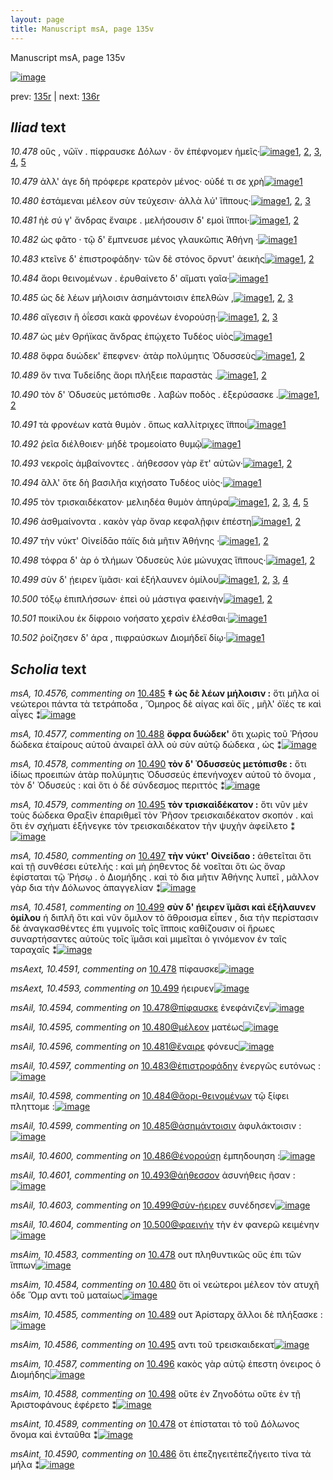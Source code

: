 ```yaml
---
layout: page
title: Manuscript msA, page 135v
---
```


Manuscript msA, page 135v

[![image](http://www.homermultitext.org/iipsrv?OBJ=IIP,1.0&FIF=/project/homer/pyramidal/deepzoom/hmt/vaimg/2017a/VA135VN_0637.tif&WID=100&CVT=JPEG)](http://www.homermultitext.org/ict2/?urn=urn:cite2:hmt:vaimg.2017a:VA135VN_0637)

prev:  [135r](../135r/) | next:  [136r](../136r/)

## *Iliad* text

*10.478* <a id="10.478"/> οὓς , νῶϊν . πίφραυσκε Δόλων · ὃν ἐπέφνομεν ἡμεῖς·[![image](http://www.homermultitext.org/iipsrv?OBJ=IIP,1.0&FIF=/project/homer/pyramidal/deepzoom/hmt/vaimg/2017a/VA135VN_0637.tif&RGN=0.4745,0.2239,0.4424,0.024&WID=1000&CVT=JPEG)](http://www.homermultitext.org/ict2/?urn=urn:cite2:hmt:vaimg.2017a:VA135VN_0637@0.4745,0.2239,0.4424,0.024)[1](#msAim_10.4583), [2](#msAil_10.4594), [3](#msA_10.1), [4](#msAint_10.4589), [5](#msAext_10.4591)

*10.479* <a id="10.479"/> ἀλλ' άγε δὴ πρόφερε κρατερὸν μένος· οὐδέ τι σε χρὴ[![image](http://www.homermultitext.org/iipsrv?OBJ=IIP,1.0&FIF=/project/homer/pyramidal/deepzoom/hmt/vaimg/2017a/VA135VN_0637.tif&RGN=0.4755,0.2404,0.4344,0.027&WID=1000&CVT=JPEG)](http://www.homermultitext.org/ict2/?urn=urn:cite2:hmt:vaimg.2017a:VA135VN_0637@0.4755,0.2404,0.4344,0.027)[1](#msA_10.1)

*10.480* <a id="10.480"/> ἑστάμεναι μέλεον σὺν τεύχεσιν· ἀλλὰ λύ' ἵ̈ππους·[![image](http://www.homermultitext.org/iipsrv?OBJ=IIP,1.0&FIF=/project/homer/pyramidal/deepzoom/hmt/vaimg/2017a/VA135VN_0637.tif&RGN=0.4745,0.2592,0.4214,0.0263&WID=1000&CVT=JPEG)](http://www.homermultitext.org/ict2/?urn=urn:cite2:hmt:vaimg.2017a:VA135VN_0637@0.4745,0.2592,0.4214,0.0263)[1](#msAil_10.4595), [2](#msAim_10.4584), [3](#msA_10.1)

*10.481* <a id="10.481"/> ἠὲ σύ γ' ἄνδρας ἔναιρε . μελήσουσιν δ' εμοὶ ἵπποι·[![image](http://www.homermultitext.org/iipsrv?OBJ=IIP,1.0&FIF=/project/homer/pyramidal/deepzoom/hmt/vaimg/2017a/VA135VN_0637.tif&RGN=0.4765,0.2787,0.4214,0.0263&WID=1000&CVT=JPEG)](http://www.homermultitext.org/ict2/?urn=urn:cite2:hmt:vaimg.2017a:VA135VN_0637@0.4765,0.2787,0.4214,0.0263)[1](#msA_10.1), [2](#msAil_10.4596)

*10.482* <a id="10.482"/> ὡς φᾶτο · τῷ δ' ἔμπνευσε μένος γλαυκῶπις Ἀθήνη ·[![image](http://www.homermultitext.org/iipsrv?OBJ=IIP,1.0&FIF=/project/homer/pyramidal/deepzoom/hmt/vaimg/2017a/VA135VN_0637.tif&RGN=0.4795,0.2968,0.4384,0.0263&WID=1000&CVT=JPEG)](http://www.homermultitext.org/ict2/?urn=urn:cite2:hmt:vaimg.2017a:VA135VN_0637@0.4795,0.2968,0.4384,0.0263)[1](#msA_10.1)

*10.483* <a id="10.483"/> κτεῖνε δ' ἐπιστροφάδην· τῶν δὲ στόνος ὄρνυτ' ἀεικὴς[![image](http://www.homermultitext.org/iipsrv?OBJ=IIP,1.0&FIF=/project/homer/pyramidal/deepzoom/hmt/vaimg/2017a/VA135VN_0637.tif&RGN=0.4775,0.3156,0.4384,0.0263&WID=1000&CVT=JPEG)](http://www.homermultitext.org/ict2/?urn=urn:cite2:hmt:vaimg.2017a:VA135VN_0637@0.4775,0.3156,0.4384,0.0263)[1](#msAil_10.4597), [2](#msA_10.1)

*10.484* <a id="10.484"/> ἄορι θεινομένων . ἐρυθαίνετο δ' αἵματι γαῖα·[![image](http://www.homermultitext.org/iipsrv?OBJ=IIP,1.0&FIF=/project/homer/pyramidal/deepzoom/hmt/vaimg/2017a/VA135VN_0637.tif&RGN=0.4755,0.3343,0.4094,0.0263&WID=1000&CVT=JPEG)](http://www.homermultitext.org/ict2/?urn=urn:cite2:hmt:vaimg.2017a:VA135VN_0637@0.4755,0.3343,0.4094,0.0263)[1](#msA_10.1)

*10.485* <a id="10.485"/> ὡς δὲ λέων μήλοισιν ἀσημάντοισιν ἐπελθὼν ,[![image](http://www.homermultitext.org/iipsrv?OBJ=IIP,1.0&FIF=/project/homer/pyramidal/deepzoom/hmt/vaimg/2017a/VA135VN_0637.tif&RGN=0.4735,0.3516,0.4114,0.0263&WID=1000&CVT=JPEG)](http://www.homermultitext.org/ict2/?urn=urn:cite2:hmt:vaimg.2017a:VA135VN_0637@0.4735,0.3516,0.4114,0.0263)[1](#msAil_10.4599), [2](#msA_10.1), [3](#msA_10.4576)

*10.486* <a id="10.486"/> αἴγεσιν ἢ ὀΐεσσι κακὰ φρονέων ἐνορούσῃ·[![image](http://www.homermultitext.org/iipsrv?OBJ=IIP,1.0&FIF=/project/homer/pyramidal/deepzoom/hmt/vaimg/2017a/VA135VN_0637.tif&RGN=0.4765,0.3711,0.3794,0.0263&WID=1000&CVT=JPEG)](http://www.homermultitext.org/ict2/?urn=urn:cite2:hmt:vaimg.2017a:VA135VN_0637@0.4765,0.3711,0.3794,0.0263)[1](#msAint_10.4590), [2](#msAil_10.4600), [3](#msA_10.1)

*10.487* <a id="10.487"/> ὡς μὲν Θρήϊκας ἄνδρας ἐπῴχετο Τυδέος υἱὸς[![image](http://www.homermultitext.org/iipsrv?OBJ=IIP,1.0&FIF=/project/homer/pyramidal/deepzoom/hmt/vaimg/2017a/VA135VN_0637.tif&RGN=0.4795,0.3914,0.4114,0.0263&WID=1000&CVT=JPEG)](http://www.homermultitext.org/ict2/?urn=urn:cite2:hmt:vaimg.2017a:VA135VN_0637@0.4795,0.3914,0.4114,0.0263)[1](#msA_10.1)

*10.488* <a id="10.488"/> ὄφρα δυώδεκ' ἔπεφνεν· ἀτὰρ πολύμητις Ὀδυσσεὺς[![image](http://www.homermultitext.org/iipsrv?OBJ=IIP,1.0&FIF=/project/homer/pyramidal/deepzoom/hmt/vaimg/2017a/VA135VN_0637.tif&RGN=0.4795,0.4095,0.4234,0.0263&WID=1000&CVT=JPEG)](http://www.homermultitext.org/ict2/?urn=urn:cite2:hmt:vaimg.2017a:VA135VN_0637@0.4795,0.4095,0.4234,0.0263)[1](#msA_10.4577), [2](#msA_10.1)

*10.489* <a id="10.489"/> ὅν τινα Τυδείδης ἄορι πλήξειε παραστὰς .[![image](http://www.homermultitext.org/iipsrv?OBJ=IIP,1.0&FIF=/project/homer/pyramidal/deepzoom/hmt/vaimg/2017a/VA135VN_0637.tif&RGN=0.4795,0.432,0.3814,0.0195&WID=1000&CVT=JPEG)](http://www.homermultitext.org/ict2/?urn=urn:cite2:hmt:vaimg.2017a:VA135VN_0637@0.4795,0.432,0.3814,0.0195)[1](#msAim_10.4585), [2](#msA_10.1)

*10.490* <a id="10.490"/> τὸν δ' Ὀδυσεὺς μετόπισθε . λαβὼν ποδὸς . ἐξερύσασκε .[![image](http://www.homermultitext.org/iipsrv?OBJ=IIP,1.0&FIF=/project/homer/pyramidal/deepzoom/hmt/vaimg/2017a/VA135VN_0637.tif&RGN=0.4775,0.4478,0.4334,0.0233&WID=1000&CVT=JPEG)](http://www.homermultitext.org/ict2/?urn=urn:cite2:hmt:vaimg.2017a:VA135VN_0637@0.4775,0.4478,0.4334,0.0233)[1](#msA_10.4578), [2](#msA_10.1)

*10.491* <a id="10.491"/> τὰ φρονέων κατὰ θυμὸν . ὅπως καλλίτριχες ἵ̈πποι[![image](http://www.homermultitext.org/iipsrv?OBJ=IIP,1.0&FIF=/project/homer/pyramidal/deepzoom/hmt/vaimg/2017a/VA135VN_0637.tif&RGN=0.4745,0.4666,0.4244,0.0233&WID=1000&CVT=JPEG)](http://www.homermultitext.org/ict2/?urn=urn:cite2:hmt:vaimg.2017a:VA135VN_0637@0.4745,0.4666,0.4244,0.0233)[1](#msA_10.1)

*10.492* <a id="10.492"/> ῥεῖα διέλθοιεν· μὴδὲ τρομεοίατο θυμῷ[![image](http://www.homermultitext.org/iipsrv?OBJ=IIP,1.0&FIF=/project/homer/pyramidal/deepzoom/hmt/vaimg/2017a/VA135VN_0637.tif&RGN=0.4755,0.4876,0.3714,0.0233&WID=1000&CVT=JPEG)](http://www.homermultitext.org/ict2/?urn=urn:cite2:hmt:vaimg.2017a:VA135VN_0637@0.4755,0.4876,0.3714,0.0233)[1](#msA_10.1)

*10.493* <a id="10.493"/> νεκροῖς ἀμβαίνοντες . ἀήθεσσον γὰρ ἔτ' αὐτῶν·[![image](http://www.homermultitext.org/iipsrv?OBJ=IIP,1.0&FIF=/project/homer/pyramidal/deepzoom/hmt/vaimg/2017a/VA135VN_0637.tif&RGN=0.4765,0.5049,0.4184,0.0233&WID=1000&CVT=JPEG)](http://www.homermultitext.org/ict2/?urn=urn:cite2:hmt:vaimg.2017a:VA135VN_0637@0.4765,0.5049,0.4184,0.0233)[1](#msAil_10.4601), [2](#msA_10.1)

*10.494* <a id="10.494"/> ἂλλ' ὅτε δὴ βασιλῆα κιχήσατο Τυδέος υἱὸς·[![image](http://www.homermultitext.org/iipsrv?OBJ=IIP,1.0&FIF=/project/homer/pyramidal/deepzoom/hmt/vaimg/2017a/VA135VN_0637.tif&RGN=0.4705,0.5244,0.4184,0.0233&WID=1000&CVT=JPEG)](http://www.homermultitext.org/ict2/?urn=urn:cite2:hmt:vaimg.2017a:VA135VN_0637@0.4705,0.5244,0.4184,0.0233)[1](#msA_10.1)

*10.495* <a id="10.495"/> τὸν τρισκαιδέκατον· μελιηδέα θυμὸν ἀπηύρα[![image](http://www.homermultitext.org/iipsrv?OBJ=IIP,1.0&FIF=/project/homer/pyramidal/deepzoom/hmt/vaimg/2017a/VA135VN_0637.tif&RGN=0.4735,0.5424,0.4234,0.0233&WID=1000&CVT=JPEG)](http://www.homermultitext.org/ict2/?urn=urn:cite2:hmt:vaimg.2017a:VA135VN_0637@0.4735,0.5424,0.4234,0.0233)[1](#msA_10.4579), [2](#msA_10.1), [3](#msAext_10.4592), [4](#msAim_10.4586), [5](#msAil_10.4602)

*10.496* <a id="10.496"/> ἀσθμαίνοντα . κακὸν γὰρ ὄναρ κεφαλῇφιν ἐπέστη[![image](http://www.homermultitext.org/iipsrv?OBJ=IIP,1.0&FIF=/project/homer/pyramidal/deepzoom/hmt/vaimg/2017a/VA135VN_0637.tif&RGN=0.4755,0.5605,0.4334,0.0233&WID=1000&CVT=JPEG)](http://www.homermultitext.org/ict2/?urn=urn:cite2:hmt:vaimg.2017a:VA135VN_0637@0.4755,0.5605,0.4334,0.0233)[1](#msAim_10.4587), [2](#msA_10.1)

*10.497* <a id="10.497"/> τὴν νύκτ' Οἰνείδᾱο πάϊς διὰ μῆτιν Ἀθήνης ·[![image](http://www.homermultitext.org/iipsrv?OBJ=IIP,1.0&FIF=/project/homer/pyramidal/deepzoom/hmt/vaimg/2017a/VA135VN_0637.tif&RGN=0.4725,0.58,0.4094,0.0233&WID=1000&CVT=JPEG)](http://www.homermultitext.org/ict2/?urn=urn:cite2:hmt:vaimg.2017a:VA135VN_0637@0.4725,0.58,0.4094,0.0233)[1](#msA_10.4580), [2](#msA_10.1)

*10.498* <a id="10.498"/> τόφρα δ' ὰρ ὁ τλήμων Ὀδυσεὺς λύε μώνυχας ἵ̈ππους·[![image](http://www.homermultitext.org/iipsrv?OBJ=IIP,1.0&FIF=/project/homer/pyramidal/deepzoom/hmt/vaimg/2017a/VA135VN_0637.tif&RGN=0.4745,0.5988,0.4314,0.0233&WID=1000&CVT=JPEG)](http://www.homermultitext.org/ict2/?urn=urn:cite2:hmt:vaimg.2017a:VA135VN_0637@0.4745,0.5988,0.4314,0.0233)[1](#msAim_10.4588), [2](#msA_10.1)

*10.499* <a id="10.499"/> σὺν δ' ῄειρεν ϊμᾶσι· καὶ ἐξήλαυνεν ὁμίλου[![image](http://www.homermultitext.org/iipsrv?OBJ=IIP,1.0&FIF=/project/homer/pyramidal/deepzoom/hmt/vaimg/2017a/VA135VN_0637.tif&RGN=0.4755,0.6161,0.3974,0.0233&WID=1000&CVT=JPEG)](http://www.homermultitext.org/ict2/?urn=urn:cite2:hmt:vaimg.2017a:VA135VN_0637@0.4755,0.6161,0.3974,0.0233)[1](#msA_10.4581), [2](#msA_10.4582), [3](#msAext_10.4593), [4](#msA_10.1)

*10.500* <a id="10.500"/> τόξῳ ἐπιπλήσσων· ἐπεὶ οὐ μάστιγα φαεινὴν[![image](http://www.homermultitext.org/iipsrv?OBJ=IIP,1.0&FIF=/project/homer/pyramidal/deepzoom/hmt/vaimg/2017a/VA135VN_0637.tif&RGN=0.4755,0.6364,0.4034,0.0233&WID=1000&CVT=JPEG)](http://www.homermultitext.org/ict2/?urn=urn:cite2:hmt:vaimg.2017a:VA135VN_0637@0.4755,0.6364,0.4034,0.0233)[1](#msAil_10.4604), [2](#msA_10.1)

*10.501* <a id="10.501"/> ποικίλου ἐκ δίφροιο νοήσατο χερσὶν ἑλέσθαι·[![image](http://www.homermultitext.org/iipsrv?OBJ=IIP,1.0&FIF=/project/homer/pyramidal/deepzoom/hmt/vaimg/2017a/VA135VN_0637.tif&RGN=0.4765,0.6551,0.4034,0.0233&WID=1000&CVT=JPEG)](http://www.homermultitext.org/ict2/?urn=urn:cite2:hmt:vaimg.2017a:VA135VN_0637@0.4765,0.6551,0.4034,0.0233)[1](#msA_10.1)

*10.502* <a id="10.502"/> ῥοίζησεν δ' άρα , πιφραύσκων Διομήδεϊ δίῳ·[![image](http://www.homermultitext.org/iipsrv?OBJ=IIP,1.0&FIF=/project/homer/pyramidal/deepzoom/hmt/vaimg/2017a/VA135VN_0637.tif&RGN=0.4805,0.6747,0.4034,0.0233&WID=1000&CVT=JPEG)](http://www.homermultitext.org/ict2/?urn=urn:cite2:hmt:vaimg.2017a:VA135VN_0637@0.4805,0.6747,0.4034,0.0233)[1](#msA_10.1)

## *Scholia* text

*msA, 10.4576, commenting on* [10.485](#10.485)  <a id="msA_10.4576"/> **‡ ὡς δὲ λέων μήλοισιν :** ὅτι μῆλα οἱ νεώτεροι πάντα τὰ τετράποδα , Ὅμηρος δὲ αίγας καὶ ὄϊς , μῆλ' ὀϊές τε καὶ αἶγες ⁑[![image](http://www.homermultitext.org/iipsrv?OBJ=IIP,1.0&FIF=/project/homer/pyramidal/deepzoom/hmt/vaimg/2017a/VA135VN_0637.tif&RGN=0.2,0.3546,0.234,0.0496&WID=1000&CVT=JPEG)](http://www.homermultitext.org/ict2/?urn=urn:cite2:hmt:vaimg.2017a:VA135VN_0637@0.2,0.3546,0.234,0.0496)

*msA, 10.4577, commenting on* [10.488](#10.488)  <a id="msA_10.4577"/> **ὄφρα δυώδεκ'** ὅτι χωρὶς τοῦ Ῥήσου δώδεκα ἑταίρους αὐτοῦ ἀναιρεῖ ἀλλ οὐ σὺν αὐτῷ δώδεκα , ὡς ⁑[![image](http://www.homermultitext.org/iipsrv?OBJ=IIP,1.0&FIF=/project/homer/pyramidal/deepzoom/hmt/vaimg/2017a/VA135VN_0637.tif&RGN=0.202,0.3974,0.234,0.0368&WID=1000&CVT=JPEG)](http://www.homermultitext.org/ict2/?urn=urn:cite2:hmt:vaimg.2017a:VA135VN_0637@0.202,0.3974,0.234,0.0368)

*msA, 10.4578, commenting on* [10.490](#10.490)  <a id="msA_10.4578"/> **τὸν δ' Ὀδυσσεὺς μετόπισθε :** ὅτι ἰδίως προειπὼν ἀτὰρ πολύμητις Ὀδυσσεύς ἐπενήνοχεν αὐτοῦ τὸ ὄνομα , τὸν δ' Ὀδυσεύς : καὶ ὅτι ὁ δέ σύνδεσμος περιττός ⁑[![image](http://www.homermultitext.org/iipsrv?OBJ=IIP,1.0&FIF=/project/homer/pyramidal/deepzoom/hmt/vaimg/2017a/VA135VN_0637.tif&RGN=0.197,0.429,0.238,0.0518&WID=1000&CVT=JPEG)](http://www.homermultitext.org/ict2/?urn=urn:cite2:hmt:vaimg.2017a:VA135VN_0637@0.197,0.429,0.238,0.0518)

*msA, 10.4579, commenting on* [10.495](#10.495)  <a id="msA_10.4579"/> **τὸν τρισκαὶδέκατον :** ὅτι νῦν μὲν τοὺς δώδεκα Θραξὶν ἐπαριθμεῖ τὸν Ῥῆσον τρεισκαιδέκατον σκοπόν . καὶ ὅτι ἐν σχήματι ἐξήνεγκε τὸν τρεισκαιδέκατον τὴν ψυχὴν ἀφείλετο ⁑[![image](http://www.homermultitext.org/iipsrv?OBJ=IIP,1.0&FIF=/project/homer/pyramidal/deepzoom/hmt/vaimg/2017a/VA135VN_0637.tif&RGN=0.193,0.4748,0.238,0.0639&WID=1000&CVT=JPEG)](http://www.homermultitext.org/ict2/?urn=urn:cite2:hmt:vaimg.2017a:VA135VN_0637@0.193,0.4748,0.238,0.0639)

*msA, 10.4580, commenting on* [10.497](#10.497)  <a id="msA_10.4580"/> **τὴν νύκτ' Οἰνείδαο :** ἀθετεῖται ὅτι καὶ τῇ συνθέσει εὐτελής : καὶ μὴ ῥηθεντος δὲ νοεῖται ὅτι ὡς ὅναρ ἐφίσταται τῷ Ῥήσῳ . ὁ Διομήδης . καὶ τὸ δια μῆτιν Ἀθήνης λυπεῖ , μᾶλλον γὰρ δια τὴν Δόλωνος ἀπαγγελίαν ⁑[![image](http://www.homermultitext.org/iipsrv?OBJ=IIP,1.0&FIF=/project/homer/pyramidal/deepzoom/hmt/vaimg/2017a/VA135VN_0637.tif&RGN=0.195,0.5312,0.238,0.0744&WID=1000&CVT=JPEG)](http://www.homermultitext.org/ict2/?urn=urn:cite2:hmt:vaimg.2017a:VA135VN_0637@0.195,0.5312,0.238,0.0744)

*msA, 10.4581, commenting on* [10.499](#10.499)  <a id="msA_10.4581"/> **σὺν δ' ῄειρεν ϊμᾶσι καὶ ἐξήλαυνεν ὁμίλου** ἡ διπλῆ ὅτι καὶ νῦν ὅμιλον τὸ ἄθροισμα εἶπεν , δια τὴν περίστασιν δὲ ἀναγκασθέντες ἐπι γυμνοῖς τοῖς ἵπποις καθίζουσιν οἱ ἥρωες συναρτήσαντες αὐτοὺς τοῖς ϊμᾶσι καὶ μιμεῖται ὸ γινόμενον ἐν ταῖς ταραχαῖς ⁑[![image](http://www.homermultitext.org/iipsrv?OBJ=IIP,1.0&FIF=/project/homer/pyramidal/deepzoom/hmt/vaimg/2017a/VA135VN_0637.tif&RGN=0.202,0.5995,0.248,0.0781&WID=1000&CVT=JPEG)](http://www.homermultitext.org/ict2/?urn=urn:cite2:hmt:vaimg.2017a:VA135VN_0637@0.202,0.5995,0.248,0.0781)

*msAext, 10.4591, commenting on* [10.478](#10.478)  <a id="msAext_10.4591"/> πίφαυσκε[![image](http://www.homermultitext.org/iipsrv?OBJ=IIP,1.0&FIF=/project/homer/pyramidal/deepzoom/hmt/vaimg/2017a/VA135VN_0637.tif&RGN=0.132,0.2171,0.06,0.0255&WID=1000&CVT=JPEG)](http://www.homermultitext.org/ict2/?urn=urn:cite2:hmt:vaimg.2017a:VA135VN_0637@0.132,0.2171,0.06,0.0255)

*msAext, 10.4593, commenting on* [10.499](#10.499)  <a id="msAext_10.4593"/> ήειρυεν[![image](http://www.homermultitext.org/iipsrv?OBJ=IIP,1.0&FIF=/project/homer/pyramidal/deepzoom/hmt/vaimg/2017a/VA135VN_0637.tif&RGN=0.119,0.6251,0.079,0.0293&WID=1000&CVT=JPEG)](http://www.homermultitext.org/ict2/?urn=urn:cite2:hmt:vaimg.2017a:VA135VN_0637@0.119,0.6251,0.079,0.0293)

*msAil, 10.4594, commenting on* [10.478@πίφαυσκε](#10.478@πίφαυσκε)  <a id="msAil_10.4594"/> ἐνεφάνιζεν[![image](http://www.homermultitext.org/iipsrv?OBJ=IIP,1.0&FIF=/project/homer/pyramidal/deepzoom/hmt/vaimg/2017a/VA135VN_0637.tif&RGN=0.594,0.2171,0.069,0.0165&WID=1000&CVT=JPEG)](http://www.homermultitext.org/ict2/?urn=urn:cite2:hmt:vaimg.2017a:VA135VN_0637@0.594,0.2171,0.069,0.0165)

*msAil, 10.4595, commenting on* [10.480@μέλεον](#10.480@μέλεον)  <a id="msAil_10.4595"/> ματέως[![image](http://www.homermultitext.org/iipsrv?OBJ=IIP,1.0&FIF=/project/homer/pyramidal/deepzoom/hmt/vaimg/2017a/VA135VN_0637.tif&RGN=0.604,0.2547,0.051,0.0165&WID=1000&CVT=JPEG)](http://www.homermultitext.org/ict2/?urn=urn:cite2:hmt:vaimg.2017a:VA135VN_0637@0.604,0.2547,0.051,0.0165)

*msAil, 10.4596, commenting on* [10.481@ἔναιρε](#10.481@ἔναιρε)  <a id="msAil_10.4596"/> φόνευς[![image](http://www.homermultitext.org/iipsrv?OBJ=IIP,1.0&FIF=/project/homer/pyramidal/deepzoom/hmt/vaimg/2017a/VA135VN_0637.tif&RGN=0.631,0.2742,0.051,0.0165&WID=1000&CVT=JPEG)](http://www.homermultitext.org/ict2/?urn=urn:cite2:hmt:vaimg.2017a:VA135VN_0637@0.631,0.2742,0.051,0.0165)

*msAil, 10.4597, commenting on* [10.483@ἐπιστροφάδην](#10.483@ἐπιστροφάδην)  <a id="msAil_10.4597"/> ἐνεργῶς ευτόνως :[![image](http://www.homermultitext.org/iipsrv?OBJ=IIP,1.0&FIF=/project/homer/pyramidal/deepzoom/hmt/vaimg/2017a/VA135VN_0637.tif&RGN=0.599,0.3118,0.082,0.0165&WID=1000&CVT=JPEG)](http://www.homermultitext.org/ict2/?urn=urn:cite2:hmt:vaimg.2017a:VA135VN_0637@0.599,0.3118,0.082,0.0165)

*msAil, 10.4598, commenting on* [10.484@ἄορι-θεινομένων](#10.484@ἄορι-θεινομένων)  <a id="msAil_10.4598"/> τῷ ξίφει πληττομε :[![image](http://www.homermultitext.org/iipsrv?OBJ=IIP,1.0&FIF=/project/homer/pyramidal/deepzoom/hmt/vaimg/2017a/VA135VN_0637.tif&RGN=0.514,0.3298,0.102,0.0165&WID=1000&CVT=JPEG)](http://www.homermultitext.org/ict2/?urn=urn:cite2:hmt:vaimg.2017a:VA135VN_0637@0.514,0.3298,0.102,0.0165)

*msAil, 10.4599, commenting on* [10.485@ἀσημάντοισιν](#10.485@ἀσημάντοισιν)  <a id="msAil_10.4599"/> ἀφυλάκτοισιν :[![image](http://www.homermultitext.org/iipsrv?OBJ=IIP,1.0&FIF=/project/homer/pyramidal/deepzoom/hmt/vaimg/2017a/VA135VN_0637.tif&RGN=0.678,0.3509,0.081,0.0165&WID=1000&CVT=JPEG)](http://www.homermultitext.org/ict2/?urn=urn:cite2:hmt:vaimg.2017a:VA135VN_0637@0.678,0.3509,0.081,0.0165)

*msAil, 10.4600, commenting on* [10.486@ἐνορούσῃ](#10.486@ἐνορούσῃ)  <a id="msAil_10.4600"/> ἐμπηδουηση :[![image](http://www.homermultitext.org/iipsrv?OBJ=IIP,1.0&FIF=/project/homer/pyramidal/deepzoom/hmt/vaimg/2017a/VA135VN_0637.tif&RGN=0.764,0.3719,0.065,0.0165&WID=1000&CVT=JPEG)](http://www.homermultitext.org/ict2/?urn=urn:cite2:hmt:vaimg.2017a:VA135VN_0637@0.764,0.3719,0.065,0.0165)

*msAil, 10.4601, commenting on* [10.493@ἀήθεσσον](#10.493@ἀήθεσσον)  <a id="msAil_10.4601"/> ἀσυνήθεις ῆσαν :[![image](http://www.homermultitext.org/iipsrv?OBJ=IIP,1.0&FIF=/project/homer/pyramidal/deepzoom/hmt/vaimg/2017a/VA135VN_0637.tif&RGN=0.708,0.4996,0.074,0.0165&WID=1000&CVT=JPEG)](http://www.homermultitext.org/ict2/?urn=urn:cite2:hmt:vaimg.2017a:VA135VN_0637@0.708,0.4996,0.074,0.0165)

*msAil, 10.4603, commenting on* [10.499@σὺν-ήειρεν](#10.499@σὺν-ήειρεν)  <a id="msAil_10.4603"/> συνέδησεν[![image](http://www.homermultitext.org/iipsrv?OBJ=IIP,1.0&FIF=/project/homer/pyramidal/deepzoom/hmt/vaimg/2017a/VA135VN_0637.tif&RGN=0.549,0.6138,0.051,0.0165&WID=1000&CVT=JPEG)](http://www.homermultitext.org/ict2/?urn=urn:cite2:hmt:vaimg.2017a:VA135VN_0637@0.549,0.6138,0.051,0.0165)

*msAil, 10.4604, commenting on* [10.500@φαεινήν](#10.500@φαεινήν)  <a id="msAil_10.4604"/> τὴν ἐν φανερῶ κειμένην[![image](http://www.homermultitext.org/iipsrv?OBJ=IIP,1.0&FIF=/project/homer/pyramidal/deepzoom/hmt/vaimg/2017a/VA135VN_0637.tif&RGN=0.73,0.6326,0.111,0.0165&WID=1000&CVT=JPEG)](http://www.homermultitext.org/ict2/?urn=urn:cite2:hmt:vaimg.2017a:VA135VN_0637@0.73,0.6326,0.111,0.0165)

*msAim, 10.4583, commenting on* [10.478](#10.478)  <a id="msAim_10.4583"/> ουτ πληθυντικῶς οὕς ἐπι τῶν ἵππων[![image](http://www.homermultitext.org/iipsrv?OBJ=IIP,1.0&FIF=/project/homer/pyramidal/deepzoom/hmt/vaimg/2017a/VA135VN_0637.tif&RGN=0.403,0.2209,0.078,0.0255&WID=1000&CVT=JPEG)](http://www.homermultitext.org/ict2/?urn=urn:cite2:hmt:vaimg.2017a:VA135VN_0637@0.403,0.2209,0.078,0.0255)

*msAim, 10.4584, commenting on* [10.480](#10.480)  <a id="msAim_10.4584"/> ὅτι οἱ νεώτεροι μέλεον τὸν ατυχῆ ὁδε Ὅμρ αντι τοῦ ματαίως[![image](http://www.homermultitext.org/iipsrv?OBJ=IIP,1.0&FIF=/project/homer/pyramidal/deepzoom/hmt/vaimg/2017a/VA135VN_0637.tif&RGN=0.407,0.2585,0.078,0.0451&WID=1000&CVT=JPEG)](http://www.homermultitext.org/ict2/?urn=urn:cite2:hmt:vaimg.2017a:VA135VN_0637@0.407,0.2585,0.078,0.0451)

*msAim, 10.4585, commenting on* [10.489](#10.489)  <a id="msAim_10.4585"/> ουτ Ἀρίσταρχ ἄλλοι δὲ πλήξασκε :[![image](http://www.homermultitext.org/iipsrv?OBJ=IIP,1.0&FIF=/project/homer/pyramidal/deepzoom/hmt/vaimg/2017a/VA135VN_0637.tif&RGN=0.423,0.4313,0.057,0.0391&WID=1000&CVT=JPEG)](http://www.homermultitext.org/ict2/?urn=urn:cite2:hmt:vaimg.2017a:VA135VN_0637@0.423,0.4313,0.057,0.0391)

*msAim, 10.4586, commenting on* [10.495](#10.495)  <a id="msAim_10.4586"/> αντι τοῦ τρεισκαιδεκατ[![image](http://www.homermultitext.org/iipsrv?OBJ=IIP,1.0&FIF=/project/homer/pyramidal/deepzoom/hmt/vaimg/2017a/VA135VN_0637.tif&RGN=0.422,0.5447,0.057,0.0255&WID=1000&CVT=JPEG)](http://www.homermultitext.org/ict2/?urn=urn:cite2:hmt:vaimg.2017a:VA135VN_0637@0.422,0.5447,0.057,0.0255)

*msAim, 10.4587, commenting on* [10.496](#10.496)  <a id="msAim_10.4587"/> κακὸς γὰρ αὐτῷ ἐπεστη όνειρος ὁ Διομήδης[![image](http://www.homermultitext.org/iipsrv?OBJ=IIP,1.0&FIF=/project/homer/pyramidal/deepzoom/hmt/vaimg/2017a/VA135VN_0637.tif&RGN=0.427,0.5657,0.057,0.0398&WID=1000&CVT=JPEG)](http://www.homermultitext.org/ict2/?urn=urn:cite2:hmt:vaimg.2017a:VA135VN_0637@0.427,0.5657,0.057,0.0398)

*msAim, 10.4588, commenting on* [10.498](#10.498)  <a id="msAim_10.4588"/> οὔτε ἐν Ζηνοδότω οὔτε ἐν τῇ Ἀριστοφάνους ἐφέρετο ⁑[![image](http://www.homermultitext.org/iipsrv?OBJ=IIP,1.0&FIF=/project/homer/pyramidal/deepzoom/hmt/vaimg/2017a/VA135VN_0637.tif&RGN=0.438,0.5988,0.049,0.0646&WID=1000&CVT=JPEG)](http://www.homermultitext.org/ict2/?urn=urn:cite2:hmt:vaimg.2017a:VA135VN_0637@0.438,0.5988,0.049,0.0646)

*msAint, 10.4589, commenting on* [10.478](#10.478)  <a id="msAint_10.4589"/> οτ ἐπίσταται τὸ τοῦ Δόλωνος ὄνομα καὶ ἐνταῦθα ⁑[![image](http://www.homermultitext.org/iipsrv?OBJ=IIP,1.0&FIF=/project/homer/pyramidal/deepzoom/hmt/vaimg/2017a/VA135VN_0637.tif&RGN=0.828,0.2059,0.064,0.0255&WID=1000&CVT=JPEG)](http://www.homermultitext.org/ict2/?urn=urn:cite2:hmt:vaimg.2017a:VA135VN_0637@0.828,0.2059,0.064,0.0255)

*msAint, 10.4590, commenting on* [10.486](#10.486)  <a id="msAint_10.4590"/> ὅτι ἐπεζηγειτἐπεζήγειτο τίνα τὰ μήλα ⁑[![image](http://www.homermultitext.org/iipsrv?OBJ=IIP,1.0&FIF=/project/homer/pyramidal/deepzoom/hmt/vaimg/2017a/VA135VN_0637.tif&RGN=0.831,0.3734,0.056,0.0255&WID=1000&CVT=JPEG)](http://www.homermultitext.org/ict2/?urn=urn:cite2:hmt:vaimg.2017a:VA135VN_0637@0.831,0.3734,0.056,0.0255)